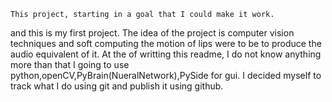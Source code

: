 	This project, starting in a goal that I could make it work.
and this is my first project. The idea of the project is computer 
vision techniques and soft computing the motion of lips were to be
to produce the audio equivalent of it.
	At the of writting this readme, I do not know anything more
than that I going to use python,openCV,PyBrain(NueralNetwork),PySide
for gui.
	I decided myself to track what I do using git and publish it
using github.
